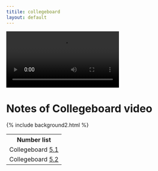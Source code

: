 ```yaml
---
titile: collegeboard
layout: default
---
```


<div id="video_wrapper">
  <video autoplay loop>
    <source src="https://drive.google.com/uc?export=view&id=1Qote5m--Bme0bE4_o6wAKNRxWY8pJnuL" type="video/mp4">
  </video>
</div>

# Notes of Collegeboard video
{% include background2.html %}
<table>
   <tr>
    <th>Number list</th>
   </tr>
   
   <tr>
    <td>Collegeboard <a href="5.1">5.1</a></td>
   </tr>
   
   <tr>
    <td>Collegeboard <a href="5.2">5.2</a></td>
   </tr>

